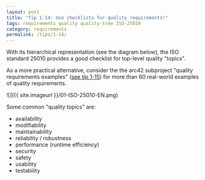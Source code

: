 ```yaml
---
layout: post
title: "Tip 1-14: Use checklists for quality requirements!"
tags: requirements quality quality-tree ISO-25010 
category: requirements
permalink: /tips/1-14/
---
```


With its hierarchical representation (see the diagram below),
the ISO standard 25010 provides a good checklist for top-level quality "topics".


As a more practical alternative, consider the the arc42 subproject "quality requirements examples" ([see tip 1-15](/tips/1-15)) for more than 60 real-world examples of
quality requirements.

![]({{ site.imageurl }}/01-ISO-25010-EN.png)

Some common "quality topics" are:

* availability
* modifiability
* maintainability
* reliability / robustness
* performance (runtime efficiency)
* security
* safety
* usability
* testability
